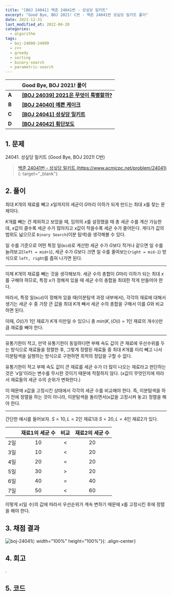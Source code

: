 ```yaml
---
title: "[BOJ 24041] 백준 24041번 - 성싶당 밀키트"
excerpt: "Good Bye, BOJ 2021! C번 - 백준 24041번 성싶당 밀키트 풀이"
date: 2021-12-31
last_modified_at: 2022-04-20
categories:
  - algorithm
tags:
  - boj-24000-24999
  - c++
  - greedy
  - sorting
  - binary-search
  - parametric-search
---
```


|||Good Bye, BOJ 2021! 풀이|
|:---:|:---:|:---|
|**A**||**[[BOJ 24039] 2021은 무엇이 특별할까?](https://burningfalls.github.io/algorithm/boj-24039/)**|
|**B**||**[[BOJ 24040] 예쁜 케이크](https://burningfalls.github.io/algorithm/boj-24040/)**|
|**C**||**[[BOJ 24041] 성싶당 밀키트](https://burningfalls.github.io/algorithm/boj-24041/)**|
|**D**||**[[BOJ 24042] 횡단보도](https://burningfalls.github.io/algorithm/boj-24042/)**|

## 1. 문제
$24041$. 성싶당 밀키트 (Good Bye, BOJ 2021! C번)

> [백준 24041번 - 성싶당 밀키트 (https://www.acmicpc.net/problem/24041)](https://www.acmicpc.net/problem/24041){: target="_blank"}

## 2. 풀이

최대 $K$개의 재료를 빼고 $x$일까지의 세균이 $G$마리 이하가 되게 만드는 최대 $x$를 찾는 문제이다. 

$K$개를 빼는 건 제외하고 보았을 때, 임의의 $x$를 설정했을 때 총 세균 수를 계산 가능한데, $x$값이 클수록 세균 수가 많아지고 $x$값이 작을수록 세균 수가 줄어든다. 게다가 값의 범위도 넓으므로 `Binary Search`(이분 탐색)을 생각해볼 수 있다. 

일 수를 기준으로 어떤 특정 일(`mid`)로 계산한 세균 수가 $G$보다 작거나 같으면 일 수를 늘려보고(`left = mid+1`), 세균 수가 $G$보다 크면 일 수를 줄여보는(`right = mid-1`) 방식으로 `left, right`를 좁혀 나가면 된다.

---

이제 $K$개의 재료를 빼는 것을 생각해보자. 세균 수의 총합이 $G$마리 이하가 되는 최대 $x$를 구해야 하므로, 특정 $x$가 정해져 있을 때 세균 수의 총합을 최대한 작게 만들어야 한다. 

따라서, 특정 일(`mid`)이 정해져 있을 때(이분탐색 과정 내부에서), 각각의 재료에 대해서 생기는 세균 수 중 가장 큰 값을 최대 $K$개 빼서 세균 수의 총합을 구해서 이를 $G$와 비교하면 된다. 

이때, $O(i)$가 $1$인 재료가 $K$개 미만일 수 있으니 총 $min(K, (O(i)=1$인 재료의 개수$))$만큼 재료를 빼야 한다.

---

유통기한이 적고, 만약 유통기한이 동일하다면 부패 속도 값이 큰 재료에 우선수위를 두는 방식으로 재료들을 정렬한 후, 그렇게 정렬된 재료들 중 최대 $K$개를 미리 빼고 나서 이분탐색을 실행하는 방식으로 구현하면 최적의 정답을 구할 수 없다.

유통기한이 적고 부패 속도 값이 큰 재료를 세균 수가 더 많이 나오는 재료라고 판단하는 것은 ‘$x$일’이라는 변수를 무시한 것이기 때문에 적절하지 않다. ($x$값이 무엇인지에 따라서 재료들의 세균 수의 순위가 변화한다.) 

이 때문에 $x$값을 고정시킨 상태에서 각각의 세균 수를 비교해야 한다. 즉, 이분탐색을 하기 전에 정렬을 하는 것이 아니라, 이분탐색을 돌리면서($x$값을 고정시켜 놓고) 정렬을 해야 한다.

---

간단한 예시를 들어보자. $S=10,\, L=2$인 재료1과 $S=20,\, L=4$인 재료2가 있다.

||재료1의 세균 수|비교|재료2의 세균 수|
|:---:|:---:|:---:|:---:|
|2일|10|<|20|
|3일|10|<|20|
|4일|20|=|20|
|5일|30|>|20|
|6일|40|=|40|
|7일|50|<|60|

이렇게 $x$(일 수)의 값에 따라서 우선순위가 계속 변하기 때문에 $x$를 고정시킨 후에 정렬을 해야 한다.

## 3. 채점 결과

![boj-24041](https://user-images.githubusercontent.com/30232837/160976098-32277db8-bf23-4132-96bb-a68e3ddc9d2e.png "boj-24041"){: width="100%" height="100%"}{: .align-center}

## 4. 회고

.

## 5. 코드

<script src="https://gist.github.com/BurningFalls/21d130b2789140597fbe2b0b603bb4b5.js"></script>